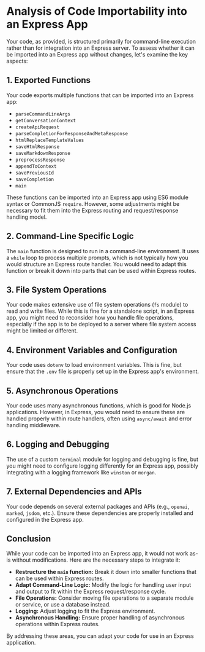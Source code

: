 # Analysis of Code Importability into an Express App

Your code, as provided, is structured primarily for command-line execution rather than for integration into an Express server. To assess whether it can be imported into an Express app without changes, let's examine the key aspects:

## 1. **Exported Functions**

Your code exports multiple functions that can be imported into an Express app:

- `parseCommandLineArgs`
- `getConversationContext`
- `createApiRequest`
- `parseCompletionForResponseAndMetaResponse`
- `htmlReplaceTemplateValues`
- `saveHtmlResponse`
- `saveMarkdownResponse`
- `preprocessResponse`
- `appendToContext`
- `savePreviousId`
- `saveCompletion`
- `main`

These functions can be imported into an Express app using ES6 module syntax or CommonJS `require`. However, some adjustments might be necessary to fit them into the Express routing and request/response handling model.

## 2. **Command-Line Specific Logic**

The `main` function is designed to run in a command-line environment. It uses a `while` loop to process multiple prompts, which is not typically how you would structure an Express route handler. You would need to adapt this function or break it down into parts that can be used within Express routes.

## 3. **File System Operations**

Your code makes extensive use of file system operations (`fs` module) to read and write files. While this is fine for a standalone script, in an Express app, you might need to reconsider how you handle file operations, especially if the app is to be deployed to a server where file system access might be limited or different.

## 4. **Environment Variables and Configuration**

Your code uses `dotenv` to load environment variables. This is fine, but ensure that the `.env` file is properly set up in the Express app's environment.

## 5. **Asynchronous Operations**

Your code uses many asynchronous functions, which is good for Node.js applications. However, in Express, you would need to ensure these are handled properly within route handlers, often using `async/await` and error handling middleware.

## 6. **Logging and Debugging**

The use of a custom `terminal` module for logging and debugging is fine, but you might need to configure logging differently for an Express app, possibly integrating with a logging framework like `winston` or `morgan`.

## 7. **External Dependencies and APIs**

Your code depends on several external packages and APIs (e.g., `openai`, `marked`, `jsdom`, etc.). Ensure these dependencies are properly installed and configured in the Express app.

## Conclusion

While your code can be imported into an Express app, it would not work as-is without modifications. Here are the necessary steps to integrate it:

- **Restructure the `main` function:** Break it down into smaller functions that can be used within Express routes.
- **Adapt Command-Line Logic:** Modify the logic for handling user input and output to fit within the Express request/response cycle.
- **File Operations:** Consider moving file operations to a separate module or service, or use a database instead.
- **Logging:** Adjust logging to fit the Express environment.
- **Asynchronous Handling:** Ensure proper handling of asynchronous operations within Express routes.

By addressing these areas, you can adapt your code for use in an Express application.

